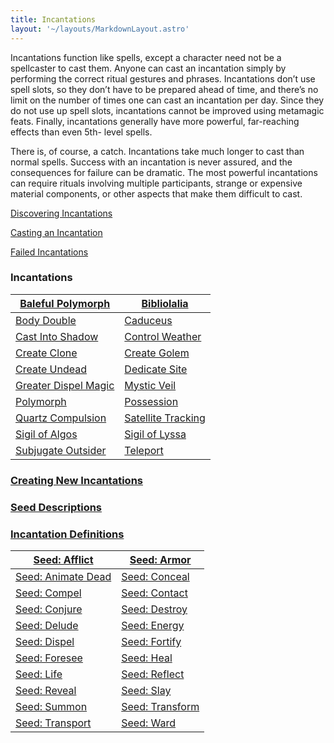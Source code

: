 ```yaml
---
title: Incantations
layout: '~/layouts/MarkdownLayout.astro'
---
```

Incantations function like spells, except a character need not be a
spellcaster to cast them. Anyone can cast an incantation simply by performing
the correct ritual gestures and phrases. Incantations don’t use spell slots,
so they don’t have to be prepared ahead of time, and there’s no limit on the
number of times one can cast an incantation per day. Since they do not use up
spell slots, incantations cannot be improved using metamagic feats. Finally,
incantations generally have more powerful, far-reaching effects than even 5th-
level spells.

There is, of course, a catch. Incantations take much longer to cast than
normal spells. Success with an incantation is never assured, and the
consequences for failure can be dramatic. The most powerful incantations can
require rituals involving multiple participants, strange or expensive material
components, or other aspects that make them difficult to cast.

[Discovering Incantations](/arcana.d20.srd/incantations/discovering.incantations)

[Casting an Incantation](/arcana.d20.srd/incantations/casting.an.incantation)

[Failed Incantations](/arcana.d20.srd/incantations/failed.incantations)

### Incantations

| [Baleful Polymorph](/arcana.d20.srd/incantations/baleful.polymorph) | [Bibliolalia](/arcana.d20.srd/incantations/bibliolalia) |
|---|---|
| [Body Double](/arcana.d20.srd/incantations/body.double) | [Caduceus](/arcana.d20.srd/incantations/caduceus) |
| [Cast Into Shadow](/arcana.d20.srd/incantations/cast.into.shadow) | [Control Weather](/arcana.d20.srd/incantations/control.weather) |
| [Create Clone](/arcana.d20.srd/incantations/create.clone) | [Create Golem](/arcana.d20.srd/incantations/create.golem) |
| [Create Undead](/arcana.d20.srd/incantations/create.undead) | [Dedicate Site](/arcana.d20.srd/incantations/dedicate.site) |
| [Greater Dispel Magic](/arcana.d20.srd/incantations/greater.dispel.magic) | [Mystic Veil](/arcana.d20.srd/incantations/mystic.veil) |
| [Polymorph](/arcana.d20.srd/incantations/polymorph) | [Possession](/arcana.d20.srd/incantations/possession) |
| [Quartz Compulsion](/arcana.d20.srd/incantations/quartz.compulsion) | [Satellite Tracking](/arcana.d20.srd/incantations/satellite.tracking) |
| [Sigil of Algos](/arcana.d20.srd/incantations/sigil.of.algos) | [Sigil of Lyssa](/arcana.d20.srd/incantations/sigil.of.lyssa) |
| [Subjugate Outsider](/arcana.d20.srd/incantations/subjugate.outsider) | [Teleport](/arcana.d20.srd/incantations/teleport) |       

### [Creating New Incantations](/arcana.d20.srd/incantations/creating.new.incantations)     
### [Seed Descriptions](/arcana.d20.srd/incantations/seed.descriptions)     

### [Incantation Definitions](/arcana.d20.srd/incantations/incantation.definitions)

| [Seed: Afflict](/arcana.d20.srd/incantations/seed.afflict) | [Seed: Armor](/arcana.d20.srd/incantations/seed.armor) |
|---|---|
| [Seed: Animate Dead](/arcana.d20.srd/incantations/seed.animate.dead) | [Seed: Conceal](/arcana.d20.srd/incantations/seed.conceal) |
| [Seed: Compel](/arcana.d20.srd/incantations/seed.compel) | [Seed: Contact](/arcana.d20.srd/incantations/seed.contact) |
| [Seed: Conjure](/arcana.d20.srd/incantations/seed.conjure) | [Seed: Destroy](/arcana.d20.srd/incantations/seed.destroy) |
| [Seed: Delude](/arcana.d20.srd/incantations/seed.delude) | [Seed: Energy](/arcana.d20.srd/incantations/seed.energy) |
| [Seed: Dispel](/arcana.d20.srd/incantations/seed.dispel) | [Seed: Fortify](/arcana.d20.srd/incantations/seed.fortify) |
| [Seed: Foresee](/arcana.d20.srd/incantations/seed.foresee) | [Seed: Heal](/arcana.d20.srd/incantations/seed.heal) |
| [Seed: Life](/arcana.d20.srd/incantations/seed.life) | [Seed: Reflect](/arcana.d20.srd/incantations/seed.reflect) |
| [Seed: Reveal](/arcana.d20.srd/incantations/seed.reveal) | [Seed: Slay](/arcana.d20.srd/incantations/seed.slay) |
| [Seed: Summon](/arcana.d20.srd/incantations/seed.summon) | [Seed: Transform](/arcana.d20.srd/incantations/seed.transform) |
| [Seed: Transport](/arcana.d20.srd/incantations/seed.transport) | [Seed: Ward](/arcana.d20.srd/incantations/seed.ward) |
